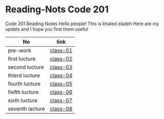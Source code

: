 # Reading-Nots Code 201
Code 201 Reading Notes
Hello people!
This is khaled ziadeh
Here are my updets and I hope you find them useful



| No   | link     | 
| ---------- | ------------- |
| pre-work | [class-01](https://khaedzi.github.io/Reading-Nots201/class-01)| 
| first lucture  | [class-02](https://khaedzi.github.io/Reading-Nots201/class-02)   |  
| second lucture|[class-03](https://khaedzi.github.io/Reading-Nots201/class-03)|
|thierd lucture|[class-04](https://khaedzi.github.io/Reading-Nots201/class-04)|
|fourth lucture|[class-05](https://khaedzi.github.io/Reading-Nots201/class-05)|
|fiefth lucture |[class-06](https://khaedzi.github.io/Reading-Nots201/class-06)|
|sixth lucture|[class-07](https://khaedzi.github.io/Reading-Nots201/class-07)|
|seventh lacture|[class-08](https://github.com/khaedzi/Reading-Nots201/blob/main/class-08)|

    
